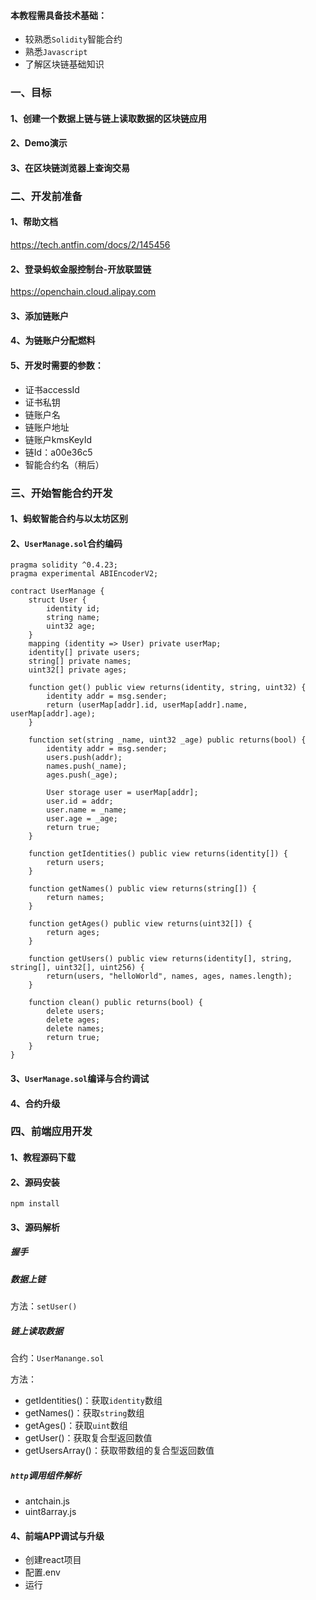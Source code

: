 #### 本教程需具备技术基础：
* 较熟悉`Solidity`智能合约
* 熟悉`Javascript`
* 了解区块链基础知识

### 一、目标
#### 1、创建一个数据上链与链上读取数据的区块链应用

#### 2、Demo演示

#### 3、在区块链浏览器上查询交易

### 二、开发前准备
#### 1、帮助文档
https://tech.antfin.com/docs/2/145456

#### 2、登录蚂蚁金服控制台-开放联盟链
https://openchain.cloud.alipay.com

#### 3、添加链账户

#### 4、为链账户分配燃料

#### 5、开发时需要的参数：
* 证书accessId
* 证书私钥
* 链账户名
* 链账户地址
* 链账户kmsKeyId
* 链Id：a00e36c5
* 智能合约名（稍后）

### 三、开始智能合约开发
#### 1、蚂蚁智能合约与以太坊区别

#### 2、`UserManage.sol`合约编码
```
pragma solidity ^0.4.23;
pragma experimental ABIEncoderV2;

contract UserManage {
    struct User {
        identity id;
        string name;
        uint32 age;
    }
    mapping (identity => User) private userMap;
    identity[] private users;
    string[] private names;
    uint32[] private ages;

    function get() public view returns(identity, string, uint32) {
        identity addr = msg.sender;
        return (userMap[addr].id, userMap[addr].name, userMap[addr].age);
    }

    function set(string _name, uint32 _age) public returns(bool) {
        identity addr = msg.sender;
        users.push(addr);
        names.push(_name);
        ages.push(_age);
        
        User storage user = userMap[addr];
        user.id = addr;
        user.name = _name;
        user.age = _age;
        return true;
    }

    function getIdentities() public view returns(identity[]) {
        return users;
    }

    function getNames() public view returns(string[]) {
        return names;
    }

    function getAges() public view returns(uint32[]) {
        return ages;
    }

    function getUsers() public view returns(identity[], string, string[], uint32[], uint256) {
        return(users, "helloWorld", names, ages, names.length);
    }

    function clean() public returns(bool) {
        delete users;
        delete ages;
        delete names;
        return true;
    }
}

```

#### 3、`UserManage.sol`编译与合约调试

#### 4、合约升级

### 四、前端应用开发
#### 1、教程源码下载
#### 2、源码安装
```
npm install 
```

#### 3、源码解析
##### 握手

##### 数据上链
方法：`setUser()`

##### 链上读取数据
合约：`UserManange.sol`

方法：
* getIdentities()：获取`identity`数组
* getNames()：获取`string`数组
* getAges()：获取`uint`数组
* getUser()：获取复合型返回数值
* getUsersArray()：获取带数组的复合型返回数值

##### `http`调用组件解析
* antchain.js
* uint8array.js

#### 4、前端APP调试与升级
* 创建react项目
* 配置.env
* 运行
